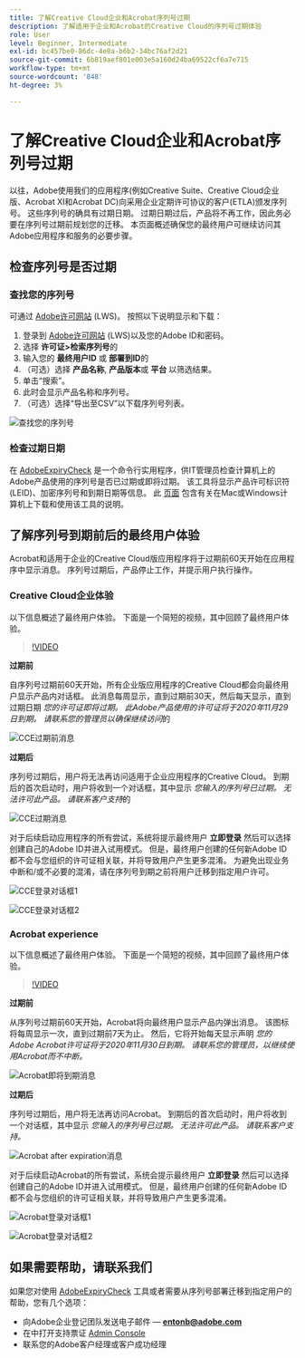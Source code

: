 ```yaml
---
title: 了解Creative Cloud企业和Acrobat序列号过期
description: 了解适用于企业和Acrobat的Creative Cloud的序列号过期体验
role: User
level: Beginner, Intermediate
exl-id: bc457be0-86dc-4e8a-b6b2-34bc76af2d21
source-git-commit: 6b819aef801e003e5a160d24ba69522cf6a7e715
workflow-type: tm+mt
source-wordcount: '848'
ht-degree: 3%

---
```


# 了解Creative Cloud企业和Acrobat序列号过期

以往，Adobe使用我们的应用程序(例如Creative Suite、Creative Cloud企业版、Acrobat XI和Acrobat DC)向采用企业定期许可协议的客户(ETLA)颁发序列号。 这些序列号的确具有过期日期。 过期日期过后，产品将不再工作，因此务必要在序列号过期前规划您的迁移。 本页面概述确保您的最终用户可继续访问其Adobe应用程序和服务的必要步骤。

## 检查序列号是否过期

### 查找您的序列号

可通过 [Adobe许可网站](https://licensing.adobe.com/) (LWS)。 按照以下说明显示和下载：

1. 登录到 [Adobe许可网站](https://licensing.adobe.com/) (LWS)以及您的Adobe ID和密码。
1. 选择 **许可证>检索序列号**&#x200B;的
1. 输入您的 **最终用户ID** 或 **部署到ID**&#x200B;的
1. （可选）选择 **产品名称**, **产品版本**&#x200B;或 **平台** 以筛选结果。
1. 单击“搜索”。
1. 此时会显示产品名称和序列号。
1. （可选）选择“导出至CSV”以下载序列号列表。

![查找您的序列号](assets/retrieveserialnumbers.png)

### 检查过期日期

在 [AdobeExpiryCheck](https://helpx.adobe.com/enterprise/kb/volume-license-expiration-check.html) 是一个命令行实用程序，供IT管理员检查计算机上的Adobe产品使用的序列号是否已过期或即将过期。 该工具将显示产品许可标识符(LEID)、加密序列号和到期日期等信息。 此 [页面](https://helpx.adobe.com/enterprise/kb/volume-license-expiration-check.html) 包含有关在Mac或Windows计算机上下载和使用该工具的说明。

## 了解序列号到期前后的最终用户体验

Acrobat和适用于企业的Creative Cloud版应用程序将于过期前60天开始在应用程序中显示消息。 序列号过期后，产品停止工作，并提示用户执行操作。

### Creative Cloud企业体验

以下信息概述了最终用户体验。 下面是一个简短的视频，其中回顾了最终用户体验。

>[!VIDEO](https://video.tv.adobe.com/v/331746?hidetitle=true)

**过期前**

自序列号过期前60天开始，所有企业版应用程序的Creative Cloud都会向最终用户显示产品内对话框。 此消息每周显示，直到过期前30天，然后每天显示，直到过期日期 *您的许可证即将过期。 此Adobe产品使用的许可证将于2020年11月29日到期。 请联系您的管理员以确保继续访问*&#x200B;的

![CCE过期前消息](assets/cceexpiring.png)

**过期后**

序列号过期后，用户将无法再访问适用于企业应用程序的Creative Cloud。 到期后的首次启动时，用户将收到一个对话框，其中显示 *您输入的序列号已过期。 无法许可此产品。 请联系客户支持*&#x200B;的

![CCE过期消息](assets/cceafterexpire.png)

对于后续启动应用程序的所有尝试，系统将提示最终用户 **立即登录** 然后可以选择创建自己的Adobe ID并进入试用模式。 但是，最终用户创建的任何新Adobe ID都不会与您组织的许可证相关联，并将导致用户产生更多混淆。 为避免出现业务中断和/或不必要的混淆，请在序列号到期之前将用户迁移到指定用户许可。

![CCE登录对话框1](assets/ccesignin1.png)

![CCE登录对话框2](assets/ccesignin2.png)

### Acrobat experience

以下信息概述了最终用户体验。 下面是一个简短的视频，其中回顾了最终用户体验。

>[!VIDEO](https://video.tv.adobe.com/v/331749?hidetitle=true)


**过期前**

从序列号过期前60天开始，Acrobat将向最终用户显示产品内弹出消息。 该图标将每周显示一次，直到过期前7天为止。 然后，它将开始每天显示声明 *您的Adobe Acrobat许可证将于2020年11月30日到期。 请联系您的管理员，以继续使用Acrobat而不中断。*

![Acrobat即将到期消息](assets/acrobatexpiring.png)

**过期后**

序列号过期后，用户将无法再访问Acrobat。 到期后的首次启动时，用户将收到一个对话框，其中显示 *您输入的序列号已过期。 无法许可此产品。 请联系客户支持。*

![Acrobat after expiration消息](assets/acrobatafterexpire.png)

对于后续启动Acrobat的所有尝试，系统会提示最终用户 **立即登录** 然后可以选择创建自己的Adobe ID并进入试用模式。 但是，最终用户创建的任何新Adobe ID都不会与您组织的许可证相关联，并将导致用户产生更多混淆。

![Acrobat登录对话框1](assets/acrobatsignin1.png)

![Acrobat登录对话框2](assets/acrobatsignin2.png)

## 如果需要帮助，请联系我们

如果您对使用 [AdobeExpiryCheck](https://helpx.adobe.com/enterprise/kb/volume-license-expiration-check.html) 工具或者需要从序列号部署迁移到指定用户的帮助，您有几个选项：
* 向Adobe企业登记团队发送电子邮件 —  **entonb@adobe.com**
* 在中打开支持票证 [Admin Console](https://adminconsole.adobe.com/support)
* 联系您的Adobe客户经理或客户成功经理

